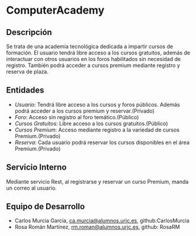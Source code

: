 # **ComputerAcademy**


## Descripción
Se trata de una academia tecnológica dedicada a impartir cursos de formación. El usuario tendrá libre acceso a los cursos gratuitos, además de interactuar con otros usuarios en los foros habilitados sin necesidad de registro. También podrá acceder a cursos premium mediante registro y reserva de plaza.


## Entidades
  * _Usuario_: Tendrá libre acceso a los cursos y foros públicos. Además podrá acceder a los cursos premium y reservar.(Privado)
  * _Foro_: Acceso sin registro al foro temático.(Público)
  * _Cursos Gratuitos_: Libre acceso a los cursos gratuitos.(Público)
  * _Cursos Premium_: Acceso mediante registro a la variedad de cursos Premium.(Privado)
  * _Reserva_: Cada usuario podrá reservar los cursos disponibles en el área Premium.(Privado)

## Servicio Interno
Mediante servicio Rest, al registrarse y reservar un curso Premium, manda un correo al usuario.

## Equipo de Desarrollo
  * Carlos Murcia García, ca.murcia@alumnos.urjc.es, github:CarlosMurcia
  * Rosa Román Martínez, rm.roman@alumnos.urjc.es, github: RosaRM
